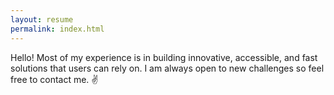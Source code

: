 ```yaml
---
layout: resume
permalink: index.html
---
```


Hello! Most of my experience is in building innovative, accessible, and fast solutions that users can rely on. I am always open to new challenges so feel free to contact me. ✌️
